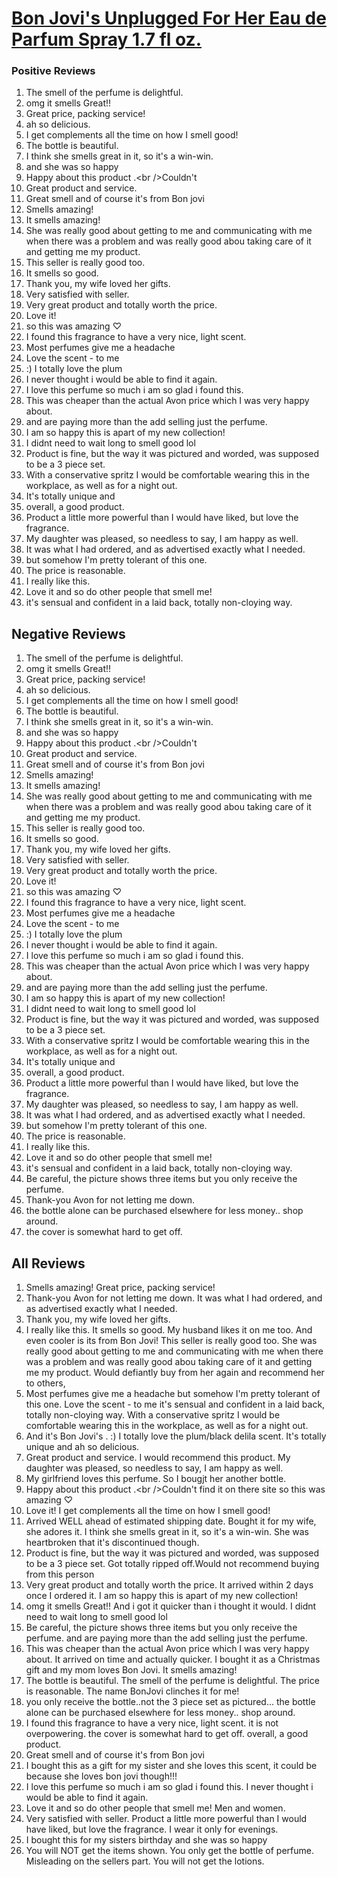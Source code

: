 # [Bon Jovi&#x27;s Unplugged For Her Eau de Parfum Spray 1.7 fl oz.](https://products.checkmycream.com/products/Bon-Jovi&#x27;s-Unplugged-For-Her-Eau-de-Parfum-Spray-1.7-fl-oz..html)

### Positive Reviews

<ol>
      <li>The smell of the perfume is delightful.  </li>
      <li>omg it smells Great!!</li>
      <li>Great price, packing service!</li>
      <li>ah so delicious.</li>
      <li>I get complements all the time on how I smell good!</li>
      <li>The bottle is beautiful.  </li>
      <li>I think she smells great in it, so it&#x27;s a win-win.</li>
      <li>and she was so happy</li>
      <li>Happy about this product .&lt;br /&gt;Couldn&#x27;t</li>
      <li>Great product and service.  </li>
      <li>Great smell and of course it&#x27;s from Bon jovi</li>
      <li>Smells amazing!</li>
      <li>It smells amazing!</li>
      <li>She was really good about getting to me and communicating with me when there was a problem and was really good abou taking care of it and getting me my product.</li>
      <li>This seller is really good too.</li>
      <li>It smells so good.</li>
      <li>Thank you, my wife loved her gifts.</li>
      <li>Very satisfied with seller.  </li>
      <li>Very great product and totally worth the price.</li>
      <li>Love it!</li>
      <li>so this was amazing ♡</li>
      <li>I found this fragrance to have a very nice, light scent.</li>
      <li>Most perfumes give me a headache</li>
      <li>Love the scent - to me</li>
      <li>:)  I totally love the plum</li>
      <li>I never thought i would be able to find it again.</li>
      <li>I love this perfume so much i am so glad i found this.</li>
      <li>This was cheaper than the actual Avon price which I was very happy about.</li>
      <li>and are paying more than the add selling just the perfume.</li>
      <li>I am so happy this is apart of my new collection!</li>
      <li>I didnt need to wait long to smell good lol</li>
      <li>Product is fine, but the way it was pictured and worded, was supposed to be a 3 piece set.</li>
      <li>With a conservative spritz I would be comfortable wearing this in the workplace, as well as for a night out.</li>
      <li>It&#x27;s totally unique and</li>
      <li>overall, a good product.</li>
      <li>Product a little more powerful than I would have liked, but love the fragrance.  </li>
      <li>My daughter was pleased, so needless to say, I am happy as well.</li>
      <li>It was what I had ordered, and as advertised exactly what I needed.</li>
      <li>but somehow I&#x27;m pretty tolerant of this one.</li>
      <li>The price is reasonable.  </li>
      <li>I really like this.</li>
      <li>Love it and so do other people that smell me!</li>
      <li>it&#x27;s sensual and confident in a laid back, totally non-cloying way.</li>
</ol>


<h2>Negative Reviews</h2>
<ol>
<li> The smell of the perfume is delightful.  </li>
<li> omg it smells Great!!</li>
<li> Great price, packing service!</li>
<li> ah so delicious.</li>
<li> I get complements all the time on how I smell good!</li>
<li> The bottle is beautiful.  </li>
<li> I think she smells great in it, so it&#x27;s a win-win.</li>
<li> and she was so happy</li>
<li> Happy about this product .&lt;br /&gt;Couldn&#x27;t</li>
<li> Great product and service.  </li>
<li> Great smell and of course it&#x27;s from Bon jovi</li>
<li> Smells amazing!</li>
<li> It smells amazing!</li>
<li> She was really good about getting to me and communicating with me when there was a problem and was really good abou taking care of it and getting me my product.</li>
<li> This seller is really good too.</li>
<li> It smells so good.</li>
<li> Thank you, my wife loved her gifts.</li>
<li> Very satisfied with seller.  </li>
<li> Very great product and totally worth the price.</li>
<li> Love it!</li>
<li> so this was amazing ♡</li>
<li> I found this fragrance to have a very nice, light scent.</li>
<li> Most perfumes give me a headache</li>
<li> Love the scent - to me</li>
<li> :)  I totally love the plum</li>
<li> I never thought i would be able to find it again.</li>
<li> I love this perfume so much i am so glad i found this.</li>
<li> This was cheaper than the actual Avon price which I was very happy about.</li>
<li> and are paying more than the add selling just the perfume.</li>
<li> I am so happy this is apart of my new collection!</li>
<li> I didnt need to wait long to smell good lol</li>
<li> Product is fine, but the way it was pictured and worded, was supposed to be a 3 piece set.</li>
<li> With a conservative spritz I would be comfortable wearing this in the workplace, as well as for a night out.</li>
<li> It&#x27;s totally unique and</li>
<li> overall, a good product.</li>
<li> Product a little more powerful than I would have liked, but love the fragrance.  </li>
<li> My daughter was pleased, so needless to say, I am happy as well.</li>
<li> It was what I had ordered, and as advertised exactly what I needed.</li>
<li> but somehow I&#x27;m pretty tolerant of this one.</li>
<li> The price is reasonable.  </li>
<li> I really like this.</li>
<li> Love it and so do other people that smell me!</li>
<li> it&#x27;s sensual and confident in a laid back, totally non-cloying way.</li>
<li> Be careful, the picture shows three items but you only receive the perfume.</li>
<li> Thank-you Avon for not letting me down.</li>
<li> the bottle alone can be purchased elsewhere for less money.. shop around.</li>
<li> the cover is somewhat hard to get off.</li>
</ol>

<h2>All Reviews</h2>

<ol>
    <li> Smells amazing! Great price, packing service!</li>
    <li> Thank-you Avon for not letting me down. It was what I had ordered, and as advertised exactly what I needed.</li>
    <li> Thank you, my wife loved her gifts.</li>
    <li> I really like this. It smells so good. My husband likes it on me too. And even cooler is its from Bon Jovi! This seller is really good too. She was really good about getting to me and communicating with me when there was a problem and was really good abou taking care of it and getting me my product. Would defiantly buy from her again and recommend her to others,</li>
    <li> Most perfumes give me a headache but somehow I&#x27;m pretty tolerant of this one. Love the scent - to me it&#x27;s sensual and confident in a laid back, totally non-cloying way. With a conservative spritz I would be comfortable wearing this in the workplace, as well as for a night out.</li>
    <li> And it&#x27;s Bon Jovi&#x27;s . :)  I totally love the plum/black delila scent. It&#x27;s totally unique and ah so delicious.</li>
    <li> Great product and service.  I would recommend this product. My daughter was pleased, so needless to say, I am happy as well.</li>
    <li> My girlfriend loves this perfume. So I bougjt her another bottle.</li>
    <li> Happy about this product .&lt;br /&gt;Couldn&#x27;t find it on there site so this was amazing ♡</li>
    <li> Love it! I get complements all the time on how I smell good!</li>
    <li> Arrived WELL ahead of estimated shipping date. Bought it for my wife, she adores it. I think she smells great in it, so it&#x27;s a win-win. She was heartbroken that it&#x27;s discontinued though.</li>
    <li> Product is fine, but the way it was pictured and worded, was supposed to be a 3 piece set. Got totally ripped off.Would not recommend buying from this person</li>
    <li> Very great product and totally worth the price. It arrived within 2 days once I ordered it. I am so happy this is apart of my new collection!</li>
    <li> omg it smells Great!! And i got it quicker than i thought it would. I didnt need to wait long to smell good lol</li>
    <li> Be careful, the picture shows three items but you only receive the perfume. and are paying more than the add selling just the perfume.</li>
    <li> This was cheaper than the actual Avon price which I was very happy about. It arrived on time and actually quicker. I bought it as a Christmas gift and my mom loves Bon Jovi. It smells amazing!</li>
    <li> The bottle is beautiful.  The smell of the perfume is delightful.  The price is reasonable.  The name BonJovi clinches it for me!</li>
    <li> you only receive the bottle..not the 3 piece set as pictured... the bottle alone can be purchased elsewhere for less money.. shop around.</li>
    <li> I found this fragrance to have a very nice, light scent. it is not overpowering. the cover is somewhat hard to get off. overall, a good product.</li>
    <li> Great smell and of course it&#x27;s from Bon jovi</li>
    <li> I bought this as a gift for my sister and she loves this scent, it could be because she loves bon jovi though!!!</li>
    <li> I love this perfume so much i am so glad i found this. I never thought i would be able to find it again.</li>
    <li> Love it and so do other people that smell me! Men and women.</li>
    <li> Very satisfied with seller.  Product a little more powerful than I would have liked, but love the fragrance.  I wear it only for evenings.</li>
    <li> I bought this for my sisters birthday and she was so happy</li>
    <li> You will NOT get the items shown. You only get the bottle of perfume. Misleading on the sellers part. You will not get the lotions.</li>
</ol>




